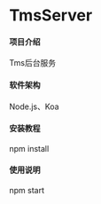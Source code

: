 # TmsServer

#### 项目介绍
Tms后台服务

#### 软件架构
Node.js、Koa


#### 安装教程

npm install

#### 使用说明

npm start
